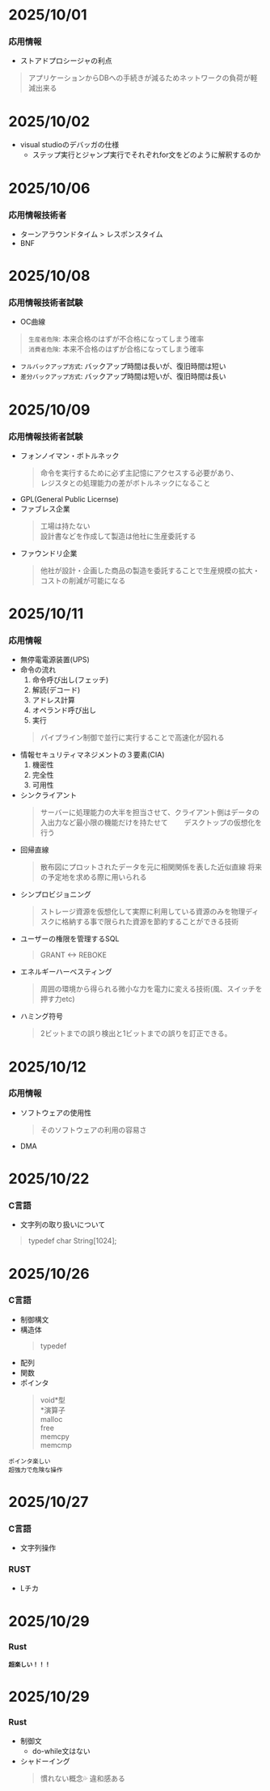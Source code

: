 # 2025/10/01
### 応用情報
- ストアドプロシージャの利点
> アプリケーションからDBへの手続きが減るためネットワークの負荷が軽減出来る

# 2025/10/02
- visual studioのデバッガの仕様
  - ステップ実行とジャンプ実行でそれぞれfor文をどのように解釈するのか

# 2025/10/06
### 応用情報技術者
- ターンアラウンドタイム > レスポンスタイム
- BNF

# 2025/10/08
### 応用情報技術者試験
- OC曲線
> `生産者危険`: 本来合格のはずが不合格になってしまう確率  
> `消費者危険`: 本来不合格のはずが合格になってしまう確率
- `フルバックアップ方式`: バックアップ時間は長いが、復旧時間は短い
- `差分バックアップ方式`: バックアップ時間は短いが、復旧時間は長い

# 2025/10/09
### 応用情報技術者試験
- フォンノイマン・ボトルネック
  > 命令を実行するために必ず主記憶にアクセスする必要があり、  
  > レジスタとの処理能力の差がボトルネックになること
- GPL(General Public Licernse)
- ファブレス企業
  > 工場は持たない  
  > 設計書などを作成して製造は他社に生産委託する
- ファウンドリ企業
  > 他社が設計・企画した商品の製造を委託することで生産規模の拡大・コストの削減が可能になる

# 2025/10/11
### 応用情報
- 無停電電源装置(UPS)
- 命令の流れ
  1. 命令呼び出し(フェッチ)
  2. 解読(デコード)
  3. アドレス計算
  4. オペランド呼び出し
  5. 実行
  > パイプライン制御で並行に実行することで高速化が図れる
- 情報セキュリティマネジメントの３要素(CIA)
  1. 機密性
  2. 完全性
  3. 可用性
- シンクライアント
  > サーバーに処理能力の大半を担当させて、クライアント側はデータの入出力など最小限の機能だけを持たせて　　
  > デスクトップの仮想化を行う
- 回帰直線
  > 散布図にプロットされたデータを元に相関関係を表した近似直線
  > 将来の予定地を求める際に用いられる
- シンプロビジョニング
  > ストレージ資源を仮想化して実際に利用している資源のみを物理ディスクに格納する事で限られた資源を節約することができる技術
- ユーザーの権限を管理するSQL
  > GRANT <-> REBOKE
- エネルギーハーベスティング
  > 周囲の環境から得られる微小な力を電力に変える技術(風、スイッチを押す力etc)
- ハミング符号
  > 2ビットまでの誤り検出と1ビットまでの誤りを訂正できる。

# 2025/10/12
### 応用情報
- ソフトウェアの使用性
  > そのソフトウェアの利用の容易さ
- DMA

# 2025/10/22
### C言語
- 文字列の取り扱いについて
> typedef char String[1024];

# 2025/10/26
### C言語
- 制御構文
- 構造体
  > typedef
- 配列
- 関数
- ポインタ
  > void*型  
  > *演算子  
  > malloc  
  > free  
  > memcpy  
  > memcmp
```
ポインタ楽しい
超強力で危険な操作
```

# 2025/10/27
### C言語
- 文字列操作
### RUST
- Lチカ

# 2025/10/29
### Rust
**`超楽しい！！！`**

# 2025/10/29
### Rust
- 制御文
  - do-while文はない
- シャドーイング
  > 慣れない概念💦
  > 違和感ある
